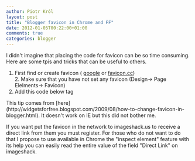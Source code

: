 ```yaml
---
author: Piotr Król
layout: post
title: "Blogger favicon in Chrome and FF"
date: 2012-01-05T00:22:00+01:00
comments: true
categories: blogger
---
```


I didn't imagine that placing the code for favicon can be so time consuming. Here are some tpis and tricks that can be useful to others.  
1. First find or create favicon ( [google](http://www.google.pl/search?q=favicon&um=1&ie=UTF-8&hl=en&tbm=isch&source=og&sa=N&tab=wi&ei=udsET4OiG8vO-Qbd27j5Cw&biw=1600&bih=732&sei=u9sET_miJsztOf-2uLYO#um=1&hl=en&tbs=isz:ex%2Ciszw%3A32%2Ciszh%3A32&tbm=isch&sa=1&q=favicon&pbx=1&oq=favicon&aq=f&aqi=g10&aql=&gs_sm=s&gs_upl=1959l2847l0l4598l6l5l0l0l0l3l407l1119l0.3.1.0.1l5l0&bav=on.2,or.r_gc.r_pw.,cf.osb&fp=7c76d7186cf3fdc4&biw=1600&bih=732) or [favicon.cc](http://favicon.cc/))  
2. Make sure that you have not set any favicon (Design-> Page Elelments-> Favicon)  
3. Add this code below </head> tag  
    

<link href='http://bsaves.com/HowHero/Blogger%20Templates/moonspot/images/favicon.ico' rel='shortcut icon' type='image/vnd.microsoft.icon' /> <link href='http://bsaves.com/HowHero/Blogger%20Templates/moonspot/images/favicon.ico' rel='icon'/> This tip comes from [here](http://widgetsforfree.blogspot.com/2009/08/how-to-change-favicon-in-blogger.html). It doesn't work on IE but this did not bother me.  
    
If you want put the favicon in the network to imageshack.us to receive a direct link from them you must register. For those who do not want to do that I propose to use available in Chrome the "inspect element" feature with its help you can easily read the entire value of the field "Direct Link" on imageshack.
